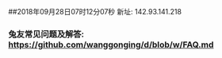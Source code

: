 ##2018年09月28日07时12分07秒 新址: 142.93.141.218
### 兔友常见问题及解答: https://github.com/wanggonging/d/blob/w/FAQ.md
